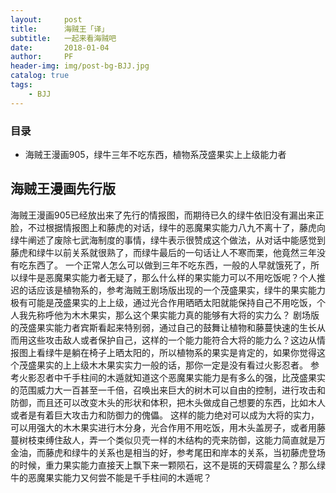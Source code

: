 ```yaml
---
layout:     post
title:      海贼王「译」
subtitle:   一起来看海贼吧
date:       2018-01-04
author:     PF
header-img: img/post-bg-BJJ.jpg
catalog: true
tags:
    - BJJ
---
```




### 目录

- 海贼王漫画905，绿牛三年不吃东西，植物系茂盛果实上上级能力者


## 海贼王漫画先行版

海贼王漫画905已经放出来了先行的情报图，而期待已久的绿牛依旧没有漏出来正脸，不过根据情报图上和藤虎的对话，绿牛的恶魔果实能力八九不离十了，藤虎向绿牛阐述了废除七武海制度的事情，绿牛表示很赞成这个做法，从对话中能感觉到藤虎和绿牛以前关系就很熟了，而绿牛最后的一句话让人不寒而栗，他竟然三年没有吃东西了。
一个正常人怎么可以做到三年不吃东西，一般的人早就饿死了，所以绿牛是恶魔果实能力者无疑了，那么什么样的果实能力可以不用吃饭呢？个人推迟的话应该是植物系的，参考海贼王剧场版出现的一个茂盛果实，绿牛的果实能力极有可能是茂盛果实的上上级，通过光合作用晒晒太阳就能保持自己不用吃饭，个人我先称呼他为木木果实，那么这个果实能力真的能够有大将的实力么？
剧场版的茂盛果实能力者宾斯看起来特别弱，通过自己的鼓舞让植物和藤蔓快速的生长从而用这些攻击敌人或者保护自己，这样的一个能力能符合大将的能力么？这边从情报图上看绿牛是躺在椅子上晒太阳的，所以植物系的果实是肯定的，如果你觉得这个茂盛果实的上上级木木果实实力一般的话，那你一定是没有看过火影忍者。
参考火影忍者中千手柱间的木遁就知道这个恶魔果实能力是有多么的强，比茂盛果实的范围威力大一百甚至一千倍，召唤出来巨大的树木可以自由的控制，进行攻击和防御，而且还可以改变木头的形状和体积，把木头做成自己想要的东西，比如木人或者是有着巨大攻击力和防御力的傀儡。
这样的能力绝对可以成为大将的实力，可以用强大的木木果实进行木分身，光合作用不用吃饭，用木头盖房子，或者用藤蔓树枝束缚住敌人，弄一个类似贝壳一样的木结构的壳来防御，这能力简直就是万金油，而藤虎和绿牛的关系也是相当的好，参考尾田和岸本的关系，当初藤虎登场的时候，重力果实能力直接天上飘下来一颗陨石，这不是斑的天碍震星么？那么绿牛的恶魔果实能力又何尝不能是千手柱间的木遁呢？

